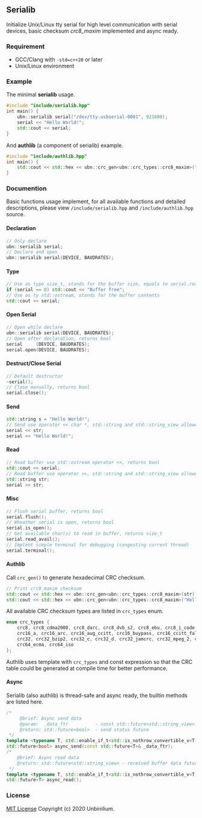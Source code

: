 ## Serialib

Initialize Unix/Linux tty serial for high level communication with serial devices, basic checksum *crc8_maxim* implemented and async ready.

### Requirement

- GCC/Clang with `-std=c++20` or later
- Unix/Linux environment

### Example

The minimal **serialib** usage.

```cpp
#include "include/serialib.hpp"
int main() {
    ubn::serialib serial("/dev/tty.usbserial-0001", 921600);
    serial << "Hello World!";
    std::cout << serial;
}
```

And **authlib** (a component of serialib) example.

```cpp
#include "include/authlib.hpp"
int main() {
    std::cout << std::hex << ubn::crc_gen<ubn::crc_types::crc8_maxim>("Hello World!");
}
```

### Documention

Basic functions usage implement, for all available functions and detailed descriptions, please view `/include/serialib.hpp` and `/include/authlib.hpp` source.

#### Declaration

```cpp
// Only declare
ubn::serialib serial;
// Declare and open
ubn::serialib serial(DEVICE, BAUDRATES);
```

#### Type

```cpp
// Use as type size_t, stands for the buffer size, equals to serial.read_avail()
if (serial == 0) std::cout << "Buffer free";
// Use as ty std::ostream, stands for the buffer contents
std::cout << serial;
```

#### Open Serial

```cpp
// Open while declare
ubn::serialib serial(DEVICE, BAUDRATES);
// Open after declaration, returns bool
serial     (DEVICE, BAUDRATES);
serial.open(DEVICE, BAUDRATES);
```

#### Destruct/Close Serial

```cpp
// Default destructor
~serial();
// Close manually, returns bool
serial.close();
```

#### Send

```cpp
std::string s = "Hello World!";
// Send use operator << char *, std::string and std::string_view allowed, returns bool
serial << str;
serial << "Hello World!";
```

#### Read

```cpp
// Read buffer use std::ostream operator <<, returns bool
std::cout << serial;
// Read buffer use operator >>, std::string and std::string_view allowed, overwrite, returns bool
std::string str;
serial >> str;
```

#### Misc

```cpp
// Flush serial buffer, returns bool
serial.flush();
// Wheather serial is open, returns bool
serial.is_open();
// Get available char(s) to read in buffer, returns size_t
serial.read_avail();
// Implent simple terminal for debugging (congesting current thread)
serial.terminal();
```

#### Authlib

Call `crc_gen()` to generate hexadecimal CRC checksum.

```cpp
// Print crc8_maxim checksum
std::cout << std::hex << ubn::crc_gen<ubn::crc_types::crc8_maxim>(str);
std::cout << std::hex << ubn::crc_gen<ubn::crc_types::crc8_maxim>("Hello World!");
```

All available CRC checksum types are listed in `crc_types` enum.

```cpp
enum crc_types {
    crc8, crc8_cdma2000, crc8_darc, crc8_dvb_s2, crc8_ebu, crc8_i_code, crc8_itu, crc8_maxim, crc8_rohc, crc8_wcdma,
    crc16_a, crc16_arc, crc16_aug_ccitt, crc16_buypass, crc16_ccitt_false, crc16_cdma2000, crc16_dds_110, crc16_dect_r, crc16_dect_x, crc16_dnp, crc16_en_13757, crc16_genibus, crc16_kermit, crc16_maxim, crc16_mcrf4xx, crc16_modbus, crc16_riello, crc16_t10_dif, crc16_teledisk, crc16_tms37157, crc16_usb, crc16_x_25, crc16_xmodem,
    crc32, crc32_bzip2, crc32_c, crc32_d, crc32_jamcrc, crc32_mpeg_2, crc32_posix, crc32_q, crc32_xfer,
    crc64_ecma, crc64_iso
};
```

Authlib uses template with `crc_types` and const expression so that the CRC table could be generated at compile time for better performance.

#### Async

Serialib (also authlib) is thread-safe and async ready, the builtin methods are listed here.

```cpp
/*
     @brief: Async send data
     @param:  _data_ftr          - const std::future<std::string_view> &, data to send
     @return: std::future<bool>  - send status future
 */
template <typename T, std::enable_if_t<std::is_nothrow_convertible_v<T, std::string_view>, bool> = true>
std::future<bool> async_send(const std::future<T>& _data_ftr);
/*
    @brief: Async read data
    @return: std::future<std::string_view> - received buffer data future
 */
template <typename T, std::enable_if_t<std::is_nothrow_convertible_v<T, std::string_view>, bool> = true>
std::future<T> async_read();
```

### License

[MIT License](https://github.com/Unbinilium/serialib/blob/main/LICENSE) Copyright (c) 2020 Unbinilium.
